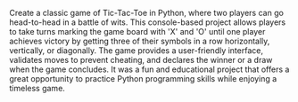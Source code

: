 Create a classic game of Tic-Tac-Toe in Python, where two players can go head-to-head in a battle of wits.
This console-based project allows players to take turns marking the game board with 'X' and 'O' until one player achieves victory by getting three of their symbols in a row horizontally, vertically, or diagonally. 
The game provides a user-friendly interface, validates moves to prevent cheating, and declares the winner or a draw when the game concludes. 
It was a fun and educational project that offers a great opportunity to practice Python programming skills while enjoying a timeless game.
